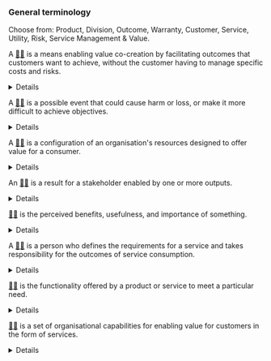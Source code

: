 ### General terminology

Choose from: Product, Division, Outcome, Warranty, Customer, Service, Utility, Risk, Service Management & Value.

A [:woman_shrugging:](/answers/service.md) is a means enabling value co-creation by facilitating outcomes that customers want to achieve, without the customer having to manage specific costs and risks.
<details>
  A service is a means enabling value co-creation by facilitating outcomes that customers want to achieve, without the customer having to manage specific costs and risks.
</details>

A [:man_shrugging:](/answers/risk.md) is a possible event that could cause harm or loss, or make it more difficult to achieve objectives.
<details>
A risk is a possible event that could cause harm or loss, or make it more difficult to achieve objectives.
</details>

A [:woman_shrugging:](/answers/product.md) is a configuration of an organisation's resources designed to offer value for a consumer.
<details>
A product is a configuration of an organisation's resources designed to offer value for a consumer.
</details>

An [:man_shrugging:](/answers/outcome.md) is a result for a stakeholder enabled by one or more outputs.
<details>
An outcome is a result for a stakeholder enabled by one or more outputs.
</details>

[:woman_shrugging:](/answers/value.md) is the perceived benefits, usefulness, and importance of something.
<details>
Value.md is the perceived benefits, usefulness, and importance of something.
</details>

A [:man_shrugging:](/answers/customer.md) is a person who defines the requirements for a service and takes responsibility for the outcomes of service consumption.
<details>
A customer is a person who defines the requirements for a service and takes responsibility for the outcomes of service consumption.
</details>

[:woman_shrugging:](/answers/utility.md) is the functionality offered by a product or service to meet a particular need.
<details>
Utility is the functionality offered by a product or service to meet a particular need.
</details>

[:man_shrugging:](/answers/ServiceManagement.md) is a set of organisational capabilities for enabling value for customers in the form of services.
<details>
Service Management is a set of organisational capabilities for enabling value for customers in the form of services.
</details>
